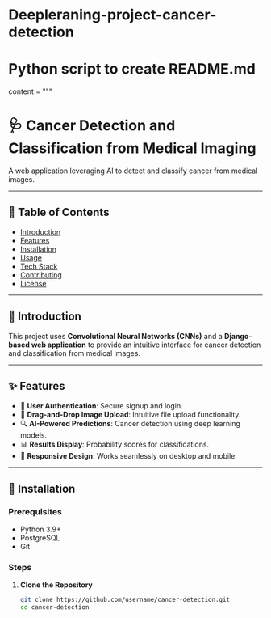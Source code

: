 # Deepleraning-project-cancer-detection

# Python script to create README.md
content = """
# 🩺 Cancer Detection and Classification from Medical Imaging

A web application leveraging AI to detect and classify cancer from medical images.

---

## 📝 Table of Contents

- [Introduction](#introduction)
- [Features](#features)
- [Installation](#installation)
- [Usage](#usage)
- [Tech Stack](#tech-stack)
- [Contributing](#contributing)
- [License](#license)

---

## 📖 Introduction

This project uses **Convolutional Neural Networks (CNNs)** and a **Django-based web application** to provide an intuitive interface for cancer detection and classification from medical images.

---

## ✨ Features

- 🔐 **User Authentication**: Secure signup and login.
- 📂 **Drag-and-Drop Image Upload**: Intuitive file upload functionality.
- 🔍 **AI-Powered Predictions**: Cancer detection using deep learning models.
- 📊 **Results Display**: Probability scores for classifications.
- 📱 **Responsive Design**: Works seamlessly on desktop and mobile.

---

## 🚀 Installation

### Prerequisites

- Python 3.9+
- PostgreSQL
- Git

### Steps

1. **Clone the Repository**  
   ```bash
   git clone https://github.com/username/cancer-detection.git
   cd cancer-detection
